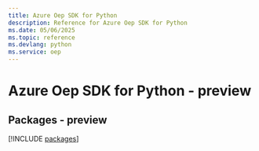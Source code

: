 ```yaml
---
title: Azure Oep SDK for Python
description: Reference for Azure Oep SDK for Python
ms.date: 05/06/2025
ms.topic: reference
ms.devlang: python
ms.service: oep
---
```

# Azure Oep SDK for Python - preview
## Packages - preview
[!INCLUDE [packages](oep-index.md)]